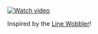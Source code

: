 [![Watch video](https://github.com/cayb0rg/xpline/assets/46247315/a29a9b37-8dd3-4012-a71c-b6b75dabd0f2)](https://drive.google.com/file/d/1wydDA1UgjoA8Hkc9R4vr8T001TVaMsZk/view?usp=sharing)


Inspired by the [Line Wobbler](https://www.wobblylabs.com/line-wobbler)!
